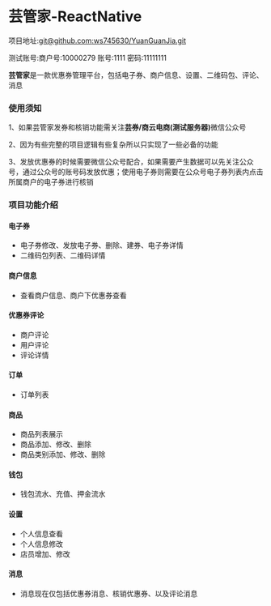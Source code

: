# 芸管家-ReactNative

项目地址:[git@github.com:ws745630/YuanGuanJia.git](git@github.com:ws745630/YuanGuanJia.git)

测试账号:商户号:10000279 账号:1111 密码:11111111

<strong>芸管家</strong>是一款优惠券管理平台，包括电子券、商户信息、设置、二维码包、评论、消息

### 使用须知
1、如果芸管家发券和核销功能需关注<strong>芸券/商云电商(测试服务器)</strong>微信公众号

2、因为有些完整的项目逻辑有些复杂所以只实现了一些必备的功能

3、发放优惠券的时候需要微信公众号配合，如果需要产生数据可以先关注公众号，通过公众号的账号码发放优惠；使用电子券则需要在公众号电子券列表内点击所属商户的电子券进行核销

### 项目功能介绍

#### 电子券

* 电子券修改、发放电子券、删除、建券、电子券详情
* 二维码包列表、二维码详情


#### 商户信息
* 查看商户信息、商户下优惠券查看


#### 优惠券评论

* 商户评论
* 用户评论
* 评论详情

#### 订单

* 订单列表

#### 商品

* 商品列表展示
* 商品添加、修改、删除
* 商品类别添加、修改、删除

#### 钱包

* 钱包流水、充值、押金流水

#### 设置
* 个人信息查看
* 个人信息修改
* 店员增加、修改


#### 消息
* 消息现在仅包括优惠券消息、核销优惠券、以及评论消息



